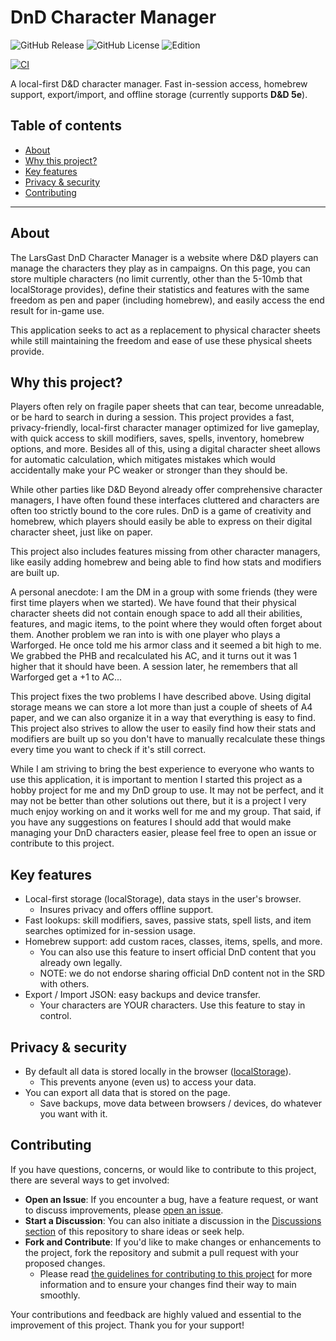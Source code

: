 # DnD Character Manager

![GitHub Release](https://img.shields.io/github/v/release/LarsGast/dnd-character-manager)
![GitHub License](https://img.shields.io/github/license/LarsGast/dnd-character-manager)
![Edition](https://img.shields.io/badge/edition-5e-blue)

[![CI](https://github.com/LarsGast/dnd-character-manager/actions/workflows/ci.yml/badge.svg?branch=main)](https://github.com/LarsGast/dnd-character-manager/actions/workflows/ci.yml)

A local-first D&D character manager. Fast in-session access, homebrew support, export/import, and offline storage (currently supports **D&D 5e**).

## Table of contents

- [About](#about)
- [Why this project?](#why-this-project)
- [Key features](#key-features)
- [Privacy & security](#privacy--security)
- [Contributing](#contributing)

---

## About

The LarsGast DnD Character Manager is a website where D&D players can manage the characters they play as in campaigns. On this page, you can store multiple characters (no limit currently, other than the 5-10mb that localStorage provides), define their statistics and features with the same freedom as pen and paper (including homebrew), and easily access the end result for in-game use.

This application seeks to act as a replacement to physical character sheets while still maintaining the freedom and ease of use these physical sheets provide.

## Why this project?

Players often rely on fragile paper sheets that can tear, become unreadable, or be hard to search in during a session. This project provides a fast, privacy-friendly, local-first character manager optimized for live gameplay, with quick access to skill modifiers, saves, spells, inventory, homebrew options, and more. Besides all of this, using a digital character sheet allows for automatic calculation, which mitigates mistakes which would accidentally make your PC weaker or stronger than they should be.

While other parties like D&D Beyond already offer comprehensive character managers, I have often found these interfaces cluttered and characters are often too strictly bound to the core rules. DnD is a game of creativity and homebrew, which players should easily be able to express on their digital character sheet, just like on paper.

This project also includes features missing from other character managers, like easily adding homebrew and being able to find how stats and modifiers are built up.

A personal anecdote: I am the DM in a group with some friends (they were first time players when we started). We have found that their physical character sheets did not contain enough space to add all their abilities, features, and magic items, to the point where they would often forget about them. Another problem we ran into is with one player who plays a Warforged. He once told me his armor class and it seemed a bit high to me. We grabbed the PHB and recalculated his AC, and it turns out it was 1 higher that it should have been. A session later, he remembers that all Warforged get a +1 to AC...

This project fixes the two problems I have described above. Using digital storage means we can store a lot more than just a couple of sheets of A4 paper, and we can also organize it in a way that everything is easy to find. This project also strives to allow the user to easily find how their stats and modifiers are built up so you don't have to manually recalculate these things every time you want to check if it's still correct.

While I am striving to bring the best experience to everyone who wants to use this application, it is important to mention I started this project as a hobby project for me and my DnD group to use. It may not be perfect, and it may not be better than other solutions out there, but it is a project I very much enjoy working on and it works well for me and my group. That said, if you have any suggestions on features I should add that would make managing your DnD characters easier, please feel free to open an issue or contribute to this project.

## Key features

- Local-first storage (localStorage), data stays in the user's browser.
    - Insures privacy and offers offline support.
- Fast lookups: skill modifiers, saves, passive stats, spell lists, and item searches optimized for in-session usage.
- Homebrew support: add custom races, classes, items, spells, and more.
    - You can also use this feature to insert official DnD content that you already own legally. 
    - NOTE: we do not endorse sharing official DnD content not in the SRD with others.
- Export / Import JSON: easy backups and device transfer.
    - Your characters are YOUR characters. Use this feature to stay in control.

## Privacy & security
- By default all data is stored locally in the browser ([localStorage](https://developer.mozilla.org/en-US/docs/Web/API/Window/localStorage)).
    - This prevents anyone (even us) to access your data.
- You can export all data that is stored on the page.
    - Save backups, move data between browsers / devices, do whatever you want with it.

## Contributing
If you have questions, concerns, or would like to contribute to this project, there are several ways to get involved:

- **Open an Issue**: If you encounter a bug, have a feature request, or want to discuss improvements, please [open an issue](https://github.com/LarsGast/dnd-character-manager/issues).
- **Start a Discussion**: You can also initiate a discussion in the [Discussions section](https://github.com/LarsGast/dnd-character-manager/discussions) of this repository to share ideas or seek help.
- **Fork and Contribute**: If you'd like to make changes or enhancements to the project, fork the repository and submit a pull request with your proposed changes.
    - Please read [the guidelines for contributing to this project](./docs/CONTRIBUTING.md) for more information and to ensure your changes find their way to main smoothly.

Your contributions and feedback are highly valued and essential to the improvement of this project. Thank you for your support!
